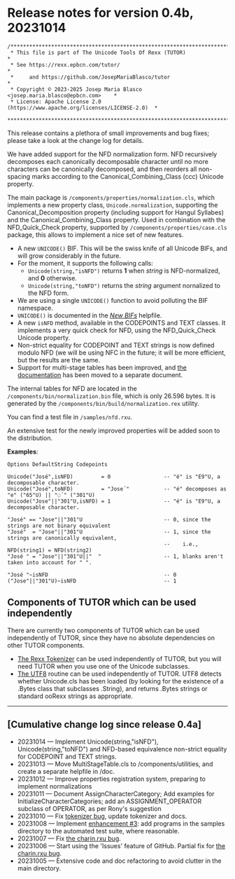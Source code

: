 # Release notes for version 0.4b, 20231014

```
/******************************************************************************
 * This file is part of The Unicode Tools Of Rexx (TUTOR)                     *
 * See https://rexx.epbcn.com/tutor/                                          *
 *     and https://github.com/JosepMariaBlasco/tutor                          *
 * Copyright © 2023-2025 Josep Maria Blasco <josep.maria.blasco@epbcn.com>    *
 * License: Apache License 2.0 (https://www.apache.org/licenses/LICENSE-2.0)  *
 ******************************************************************************/
```

This release contains a plethora of small improvements and bug fixes; please take a look at the change log for details.

We have added support for the NFD normalization form. NFD recursively decomposes each canonically decomposable character until no more characters
can be canonically decomposed, and then reorders all non-spacing marks according to the Canonical_Combining_Class (ccc) Unicode property.

The main package is ``/components/properties/normalization.cls``, which implements a new property class, ``Unicode.normalization``,
supporting the Canonical_Decomposition property (including support for Hangul Syllabes) and the Canonical_Combining_Class property. Used in combination with the
NFD_Quick_Check property, supported by ``/components/properties/case.cls`` package, this allows to implement a nice set of new features.

* A new ``UNICODE()`` BIF. This will be the swiss knife of all Unicode BIFs, and will grow considerably in the future.
* For the moment, it supports the following calls:
  * ``Unicode(string,"isNFD")`` returns __1__ when _string_ is NFD-normalized, and __0__ otherwise.
  * ``Unicode(string,"toNFD")`` returns the _string_ argument nornalized to the NFD form.
* We are using a single ``UNICODE()`` function to avoid polluting the BIF namespace.
* ``UNICODE()`` is documented in the [_New BIFs_](../doc/new-functions.md) helpfile.
* A new ``isNFD`` method, available in the CODEPOINTS and TEXT classes. It implements a very quick check for NFD, using the NFD_Quick_Check Unicode property.
* Non-strict equality for CODEPOINT and TEXT strings is now defined modulo NFD (we will be using NFC in the future; it will be more efficient, but the results
  are the same.
* Support for multi-stage tables has been improved, and [the documentation](../doc/multi-stage-table) has been moved to a separate document.

The internal tables for NFD are located in the ``/components/bin/normalization.bin`` file, which is only 26.596 bytes. It is generated by the
``/components/bin/build/normalization.rex`` utility.

You can find a test file in ``/samples/nfd.rxu``.

An extensive test for the newly improved properties will be added soon to the distribution.

__Examples__:

```rexx
Options DefaultString Codepoints

Unicode("José",isNFD)         = 0                 -- "é" is "E9"U, a decomposable character.
Unicode("José",toNFD)         = "Jose´"           -- "é" decomposes as "e" ("65"U) || "◌́ " ("301"U)
Unicode("Jose"||"301"U,isNFD) = 1                 -- "é" is "E9"U, a decomposable character.

"José" == "Jose"||"301"U                          -- 0, since the strings are not binary equivalent
"José"  = "Jose"||"301"U                          -- 1, since the strings are canonically equivalent,
                                                  --    i.e., NFD(string1) = NFD(string2)
"José " = "Jose"||"301"U||"  "                    -- 1, blanks aren't taken into account for " ".

"José "~isNFD                                     -- 0
("Jose"||"301"U)~isNFD                            -- 1
```

## Components of TUTOR which can be used independently

There are currently two components of TUTOR which can be used independently of TUTOR, since they have no absolute dependencies on other TUTOR components.

* [The Rexx Tokenizer](../parser/readme.md) can be used independently of TUTOR, but you will need TUTOR
  when you use one of the Unicode subclasses.
* [The UTF8](../utf8.cls) routine can be used independently of TUTOR. UTF8 detects whether Unicode.cls has been loaded (by looking for the existence of a .Bytes class that subclasses .String), and returns .Bytes strings or standard ooRexx strings as appropriate.

---

## \[Cumulative change log since release 0.4a\]

* 20231014 &mdash; Implement Unicode(string,"isNFD"), Unicode(string,"toNFD") and NFD-based equivalence non-strict equality for CODEPOINT and TEXT strings.
* 20231013 &mdash; Move MultiStageTable.cls to /components/utilities, and create a separate helpfile in /doc.
* 20231012 &mdash; Improve properties registration system, preparing to implement normalizations
* 20231011 &mdash; Document AssignCharacterCategory; Add examples for InitializeCharacterCategories; add an ASSIGNMENT_OPERATOR subclass of OPERATOR, as per Rony's suggestion
* 20231010 &mdash; Fix [tokenizer bug](https://github.com/RexxLA/rexx-repository/issues/2), update tokenizer and docs.
* 20231008 &mdash; Implement [enhancement #3](https://github.com/RexxLA/rexx-repository/issues/3): add programs in the samples directory to the automated test suite, where reasonable.
* 20231007 &mdash; Fix [the charin.rxu bug](https://github.com/RexxLA/rexx-repository/issues/1).
* 20231006 &mdash; Start using the 'Issues' feature of GitHub. Partial fix for [the charin.rxu bug](https://github.com/RexxLA/rexx-repository/issues/1).
* 20231005 &mdash; Extensive code and doc refactoring to avoid clutter in the main directory.

